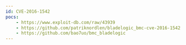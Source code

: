 ```yaml
---
id: CVE-2016-1542
pocs: 
    - https://www.exploit-db.com/raw/43939
    - https://github.com/patriknordlen/bladelogic_bmc-cve-2016-1542
    - https://github.com/bao7uo/bmc_bladelogic
---
```

